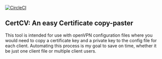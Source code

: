 [![CircleCI](https://circleci.com/gh/circleci/circleci-docs.svg?style=shield)](https://circleci.com/gh/circleci/circleci-docs)

## CertCV: An easy Certificate copy-paster

This tool is intended for use with openVPN configuration files where you would need to copy a certificate key and a private key to the config file for each client. Automating this process is my goal to save on time, whether it be just one client file or multiple client users.
